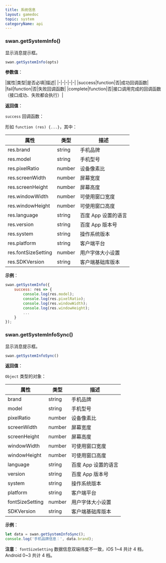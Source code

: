 ```yaml
---
title: 系统信息
layout: gamedoc
topic: system
categoryName: api
---
```


### swan.getSystemInfo()

显示消息提示框。

```js
swan.getSystemInfo(opts)
```

**参数值**：

|属性|类型|是否必填|描述|
|-|-|-|-|-|
|success|function|否|成功回调函数|
|fail|function|否|失败回调函数|
|complete|function|否|接口调用完成的回调函数（接口成功、失败都会执行）|

**返回值**：

`success` 回调函数：

形如 `function (res) {...}`，其中：

|属性|类型|描述|
|-|-|-|
|res.brand|string|手机品牌|
|res.model|string|手机型号|
|res.pixelRatio|number|设备像素比|
|res.screenWidth|number|屏幕宽度|
|res.screenHeight|number|屏幕高度|
|res.windowWidth|number|可使用窗口宽度|
|res.windowHeight|number|可使用窗口高度|
|res.language|string|百度 App 设置的语言|
|res.version|string|百度 App 版本号|
|res.system|string|操作系统版本|
|res.platform|string|客户端平台|
|res.fontSizeSetting|number|用户字体大小设置|
|res.SDKVersion|string|客户端基础库版本|

**示例**：

```js
swan.getSystemInfo({
    success: res => {
        console.log(res.model);
        console.log(res.pixelRatio);
        console.log(res.windowWidth);
        console.log(res.windowHeight);
        ...
    }
});
```

### swan.getSystemInfoSync()

显示消息提示框。

```js
swan.getSystemInfoSync()
```

**返回值**：

`Object` 类型的对象：

|属性|类型|描述|
|-|-|-|
|brand|string|手机品牌|
|model|string|手机型号|
|pixelRatio|number|设备像素比|
|screenWidth|number|屏幕宽度|
|screenHeight|number|屏幕高度|
|windowWidth|number|可使用窗口宽度|
|windowHeight|number|可使用窗口高度|
|language|string|百度 App 设置的语言|
|version|string|百度 App 版本号|
|system|string|操作系统版本|
|platform|string|客户端平台|
|fontSizeSetting|number|用户字体大小设置|
|SDKVersion|string|客户端基础库版本|

**示例**：

```js
let data = swan.getSystemInfoSync();
console.log('手机品牌信息：', data.brand);

```

**注意**：
`fontSizeSetting` 数据信息双端纬度不一致，iOS 1~4 共计 4 档，Android 0~3 共计 4 档。
